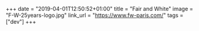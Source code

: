 +++
date = "2019-04-01T12:50:52+01:00"
title = "Fair and White"
image = "F-W-25years-logo.jpg"
link_url = "https://www.fw-paris.com/"
tags = ["dev"]
+++
